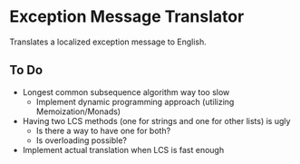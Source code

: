 ﻿Exception Message Translator
============================

Translates a localized exception message to English.

To Do
-----

* Longest common subsequence algorithm way too slow
	* Implement dynamic programming approach (utilizing Memoization/Monads)
* Having two LCS methods (one for strings and one for other lists) is ugly
	* Is there a way to have one for both?
	* Is overloading possible?
* Implement actual translation when LCS is fast enough
